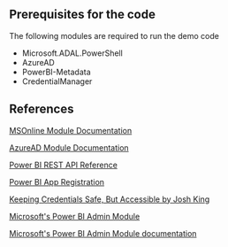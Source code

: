 
## Prerequisites for the code

The following modules are required to run the demo code

- Microsoft.ADAL.PowerShell
- AzureAD
- PowerBI-Metadata
- CredentialManager

## References

[MSOnline Module Documentation](https://docs.microsoft.com/en-us/powershell/module/msonline/?view=azureadps-1.0)

[AzureAD Module Documentation]()

[Power BI REST API Reference](https://docs.microsoft.com/en-us/rest/api/power-bi/)

[Power BI App Registration](https://dev.powerbi.com/apps)

[Keeping Credentials Safe, But Accessible by Josh King](https://king.geek.nz/2018/07/10/safe-credentials/)

[Microsoft's Power BI Admin Module](https://www.powershellgallery.com/packages/MicrosoftPowerBIMgmt/)

[Microsoft's Power BI Admin Module documentation](https://docs.microsoft.com/en-us/powershell/power-bi/overview?view=powerbi-ps)

